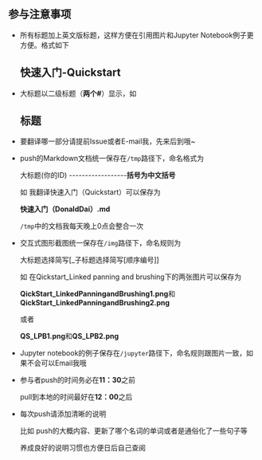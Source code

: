 ## 参与注意事项

- 所有标题加上英文版标题，这样方便在引用图片和Jupyter Notebook例子更方便。格式如下

  ## 快速入门-Quickstart


- 大标题以二级标题（**两个#**）显示，如

  ## 标题

- 要翻译哪一部分请提前Issue或者E-mail我，先来后到哦~

- push的Markdown文档统一保存在`/tmp`路径下，命名格式为

  大标题(你的ID)  ------------------**括号为中文括号**

  如 我翻译快速入门（Quickstart）可以保存为

  **快速入门（DonaldDai）.md**

  `/tmp`中的文档我每天晚上0点会整合一次

- 交互式图形截图统一保存在`/img`路径下，命名规则为 

  大标题选择简写\[_子标题选择简写\[顺序编号\]\]

  如 在Qickstart_Linked panning and brushing下的两张图片可以保存为

  **QickStart_LinkedPanningandBrushing1.png**和**QickStart_LinkedPanningandBrushing2.png**

  或者

  **QS_LPB1.png**和**QS_LPB2.png**

- Jupyter notebook的例子保存在`/jupyter`路径下，命名规则跟图片一致，如果不会可以Email我哦

- 参与者push的时间务必在**11：30**之前

  pull到本地的时间最好在**12：00**之后

- 每次push请添加清晰的说明

  比如 push的大概内容、更新了哪个名词的单词或者是通俗化了一些句子等

  养成良好的说明习惯也方便日后自己查阅